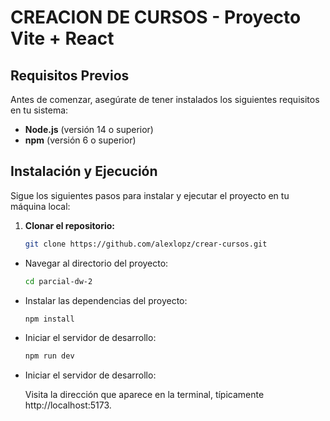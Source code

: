 # CREACION DE CURSOS - Proyecto Vite + React

## Requisitos Previos

Antes de comenzar, asegúrate de tener instalados los siguientes requisitos en tu sistema:

- **Node.js** (versión 14 o superior)
- **npm** (versión 6 o superior)

## Instalación y Ejecución

Sigue los siguientes pasos para instalar y ejecutar el proyecto en tu máquina local:

1. **Clonar el repositorio:**

   ```bash
   git clone https://github.com/alexlopz/crear-cursos.git
   ```

- Navegar al directorio del proyecto:

  ```bash
  cd parcial-dw-2
  ```

- Instalar las dependencias del proyecto:

  ```bash
  npm install

  ```

- Iniciar el servidor de desarrollo:

  ```bash
  npm run dev

  ```

- Iniciar el servidor de desarrollo:

  Visita la dirección que aparece en la terminal, típicamente http://localhost:5173.
